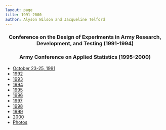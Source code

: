 ```yaml
---
layout: page
title: 1991-2000
author: Alyson Wilson and Jacqueline Telford
---
```

<div align="center"><h3>Conference on the Design of Experiments in Army Research, Development, and Testing (1991-1994)</h3></div>
<div align="center"><h3>Army Conference on Applied Statistics (1995-2000)</h3></div>

- [October 23-25, 1991](https://alysongwilson.github.io/ACAS/DOE5/d91)
- [1992](https://alysongwilson.github.io/ACAS/DOE5/d92)
- [1993](https://alysongwilson.github.io/ACAS/DOE5/d93)
- [1994](https://alysongwilson.github.io/ACAS/DOE5/d94)
- [1995](https://alysongwilson.github.io/ACAS/DOE5/d95)
- [1996](https://alysongwilson.github.io/ACAS/DOE5/d96)
- [1997](https://alysongwilson.github.io/ACAS/DOE5/d97)
- [1998](https://alysongwilson.github.io/ACAS/DOE5/d98)
- [1999](https://alysongwilson.github.io/ACAS/DOE5/d99)
- [2000](https://alysongwilson.github.io/ACAS/DOE5/d00)
- [Photos](https://alysongwilson.github.io/ACAS/DOE5/1990s.pdf)
